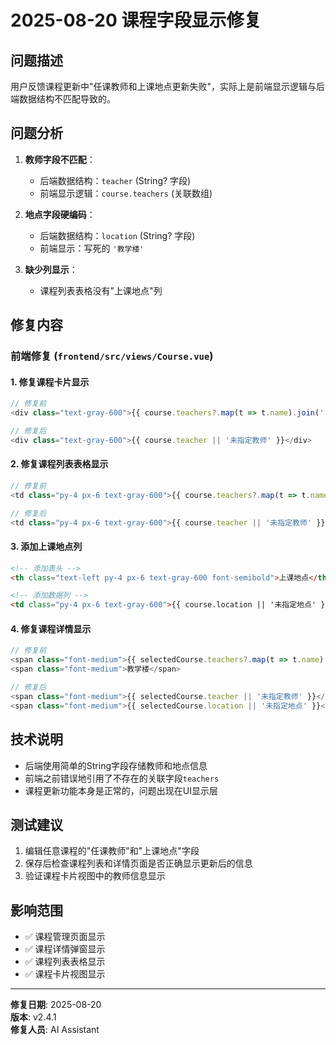 # 2025-08-20 课程字段显示修复

## 问题描述
用户反馈课程更新中"任课教师和上课地点更新失败"，实际上是前端显示逻辑与后端数据结构不匹配导致的。

## 问题分析
1. **教师字段不匹配**：
   - 后端数据结构：`teacher` (String? 字段)
   - 前端显示逻辑：`course.teachers` (关联数组)
   
2. **地点字段硬编码**：
   - 后端数据结构：`location` (String? 字段)
   - 前端显示：写死的 `'教学楼'`

3. **缺少列显示**：
   - 课程列表表格没有"上课地点"列

## 修复内容

### 前端修复 (`frontend/src/views/Course.vue`)

#### 1. 修复课程卡片显示
```typescript
// 修复前
<div class="text-gray-600">{{ course.teachers?.map(t => t.name).join(', ') || '未指定教师' }}</div>

// 修复后
<div class="text-gray-600">{{ course.teacher || '未指定教师' }}</div>
```

#### 2. 修复课程列表表格显示
```typescript
// 修复前
<td class="py-4 px-6 text-gray-600">{{ course.teachers?.map(t => t.name).join(', ') || '未指定教师' }}</td>

// 修复后  
<td class="py-4 px-6 text-gray-600">{{ course.teacher || '未指定教师' }}</td>
```

#### 3. 添加上课地点列
```html
<!-- 添加表头 -->
<th class="text-left py-4 px-6 text-gray-600 font-semibold">上课地点</th>

<!-- 添加数据列 -->
<td class="py-4 px-6 text-gray-600">{{ course.location || '未指定地点' }}</td>
```

#### 4. 修复课程详情显示
```typescript
// 修复前
<span class="font-medium">{{ selectedCourse.teachers?.map(t => t.name).join(', ') || '未指定教师' }}</span>
<span class="font-medium">教学楼</span>

// 修复后
<span class="font-medium">{{ selectedCourse.teacher || '未指定教师' }}</span>
<span class="font-medium">{{ selectedCourse.location || '未指定地点' }}</span>
```

## 技术说明
- 后端使用简单的String字段存储教师和地点信息
- 前端之前错误地引用了不存在的关联字段`teachers`
- 课程更新功能本身是正常的，问题出现在UI显示层

## 测试建议
1. 编辑任意课程的"任课教师"和"上课地点"字段
2. 保存后检查课程列表和详情页面是否正确显示更新后的信息
3. 验证课程卡片视图中的教师信息显示

## 影响范围
- ✅ 课程管理页面显示
- ✅ 课程详情弹窗显示  
- ✅ 课程列表表格显示
- ✅ 课程卡片视图显示

---
**修复日期**: 2025-08-20  
**版本**: v2.4.1  
**修复人员**: AI Assistant
